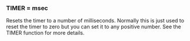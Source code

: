 

### TIMER = msec

Resets the timer to a number of milliseconds. Normally this is just used to reset the timer to zero but you can set it to any positive number. See the TIMER function for more details.